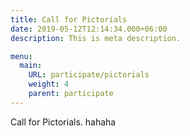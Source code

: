 ```yaml
---
title: Call for Pictorials
date: 2019-05-12T12:14:34.000+06:00
description: This is meta description.

menu:
  main:
    URL: participate/pictorials
    weight: 4
    parent: participate
---
```


Call for Pictorials.
hahaha
